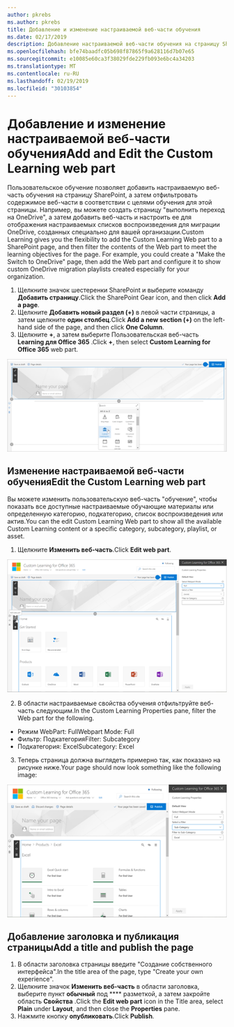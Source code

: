 ```yaml
---
author: pkrebs
ms.author: pkrebs
title: Добавление и изменение настраиваемой веб-части обучения
ms.date: 02/17/2019
description: Добавление настраиваемой веб-части обучения на страницу SharePoint
ms.openlocfilehash: bfe74baadfc05b698f87865f9a628116d7b07e65
ms.sourcegitcommit: e10085e60ca3f38029fde229fb093e6bc4a34203
ms.translationtype: MT
ms.contentlocale: ru-RU
ms.lasthandoff: 02/19/2019
ms.locfileid: "30103854"
---
```

# <a name="add-and-edit-the-custom-learning-web-part"></a><span data-ttu-id="da1dc-103">Добавление и изменение настраиваемой веб-части обучения</span><span class="sxs-lookup"><span data-stu-id="da1dc-103">Add and Edit the Custom Learning web part</span></span>

<span data-ttu-id="da1dc-p101">Пользовательское обучение позволяет добавить настраиваемую веб-часть обучения на страницу SharePoint, а затем отфильтровать содержимое веб-части в соответствии с целями обучения для этой страницы. Например, вы можете создать страницу "выполнить переход на OneDrive", а затем добавить веб-часть и настроить ее для отображения настраиваемых списков воспроизведения для миграции OneDrive, созданных специально для вашей организации.</span><span class="sxs-lookup"><span data-stu-id="da1dc-p101">Custom Learning gives you the flexibility to add the Custom Learning Web part to a SharePoint page, and then filter the contents of the Web part to meet the learning objectives for the page. For example, you could create a "Make the Switch to OneDrive" page, then add the Web part and configure it to show custom OneDrive migration playlists created especially for your organization.</span></span>

1.  <span data-ttu-id="da1dc-106">Щелкните значок шестеренки SharePoint и выберите команду **Добавить страницу**.</span><span class="sxs-lookup"><span data-stu-id="da1dc-106">Click the SharePoint Gear icon, and then click **Add a page**.</span></span>
2.  <span data-ttu-id="da1dc-107">Щелкните **Добавить новый раздел (+)** в левой части страницы, а затем щелкните **один столбец**.</span><span class="sxs-lookup"><span data-stu-id="da1dc-107">Click **Add a new section (+)** on the left-hand side of the page, and then click **One Column**.</span></span>
3.  <span data-ttu-id="da1dc-108">Щелкните **+**, а затем выберите Пользовательская веб-часть **Learning для Office 365** .</span><span class="sxs-lookup"><span data-stu-id="da1dc-108">Click **+**, then select **Custom Learning for Office 365** web part.</span></span> 

![кг-вебпартадд. png](media/cg-webpartadd.png)

## <a name="edit-the-custom-learning-web-part"></a><span data-ttu-id="da1dc-110">Изменение настраиваемой веб-части обучения</span><span class="sxs-lookup"><span data-stu-id="da1dc-110">Edit the Custom Learning web part</span></span>
<span data-ttu-id="da1dc-111">Вы можете изменить пользовательскую веб-часть "обучение", чтобы показать все доступные настраиваемые обучающие материалы или определенную категорию, подкатегорию, список воспроизведения или актив.</span><span class="sxs-lookup"><span data-stu-id="da1dc-111">You can the edit Custom Learning Web part to show all the available Custom Learning content or a specific category, subcategory, playlist, or asset.</span></span> 

1.  <span data-ttu-id="da1dc-112">Щелкните **Изменить веб-часть**.</span><span class="sxs-lookup"><span data-stu-id="da1dc-112">Click **Edit web part**.</span></span>

![кг-вебпартедит. png](media/cg-webpartedit.png)

2. <span data-ttu-id="da1dc-114">В области настраиваемые свойства обучения отфильтруйте веб-часть следующим.</span><span class="sxs-lookup"><span data-stu-id="da1dc-114">In the Custom Learning Properties pane, filter the Web part for the following.</span></span> 

- <span data-ttu-id="da1dc-115">Режим WebPart: Full</span><span class="sxs-lookup"><span data-stu-id="da1dc-115">Webpart Mode: Full</span></span>
- <span data-ttu-id="da1dc-116">Фильтр: Подкатегория</span><span class="sxs-lookup"><span data-stu-id="da1dc-116">Filter: Subcategory</span></span>
- <span data-ttu-id="da1dc-117">Подкатегория: Excel</span><span class="sxs-lookup"><span data-stu-id="da1dc-117">Subcategory: Excel</span></span>

3. <span data-ttu-id="da1dc-118">Теперь страница должна выглядеть примерно так, как показано на рисунке ниже.</span><span class="sxs-lookup"><span data-stu-id="da1dc-118">Your page should now look something like the following image:</span></span> 

![кг-вебпартфилтер. png](media/cg-webpartfilter.png)

## <a name="add-a-title-and-publish-the-page"></a><span data-ttu-id="da1dc-120">Добавление заголовка и публикация страницы</span><span class="sxs-lookup"><span data-stu-id="da1dc-120">Add a title and publish the page</span></span>
1. <span data-ttu-id="da1dc-121">В области заголовка страницы введите "Создание собственного интерфейса".</span><span class="sxs-lookup"><span data-stu-id="da1dc-121">In the title area of the page, type "Create your own experience".</span></span>
2. <span data-ttu-id="da1dc-122">Щелкните значок **Изменить веб-часть** в области заголовка, выберите пункт **обычный** под \*\*\*\* разметкой, а затем закройте область **Свойства** .</span><span class="sxs-lookup"><span data-stu-id="da1dc-122">Click the **Edit web part** icon in the Title area, select **Plain** under **Layout**, and then close the **Properties** pane.</span></span>
3. <span data-ttu-id="da1dc-123">Нажмите кнопку **опубликовать**.</span><span class="sxs-lookup"><span data-stu-id="da1dc-123">Click **Publish**.</span></span>
